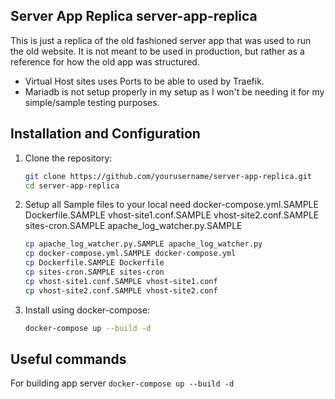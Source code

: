 ## Server App Replica server-app-replica
This is just a replica of the old fashioned server app that was used to run the old website. It is not meant to be used in production, but rather as a reference for how the old app was structured.

- Virtual Host sites uses Ports to be able to used by Traefik.
- Mariadb is not setup properly in my setup as I won't be needing it for my simple/sample testing purposes.

## Installation and Configuration
1. Clone the repository:

    ```bash
    git clone https://github.com/yourusername/server-app-replica.git
    cd server-app-replica
    ```

2. Setup all Sample files to your local need
    docker-compose.yml.SAMPLE
    Dockerfile.SAMPLE
    vhost-site1.conf.SAMPLE
    vhost-site2.conf.SAMPLE
    sites-cron.SAMPLE
    apache_log_watcher.py.SAMPLE

    ```bash
    cp apache_log_watcher.py.SAMPLE apache_log_watcher.py
    cp docker-compose.yml.SAMPLE docker-compose.yml
    cp Dockerfile.SAMPLE Dockerfile
    cp sites-cron.SAMPLE sites-cron
    cp vhost-site1.conf.SAMPLE vhost-site1.conf
    cp vhost-site2.conf.SAMPLE vhost-site2.conf
    ```

4. Install using docker-compose:

    ```bash
    docker-compose up --build -d
    ```

 



## Useful commands

For building app server
`docker-compose up --build -d`

